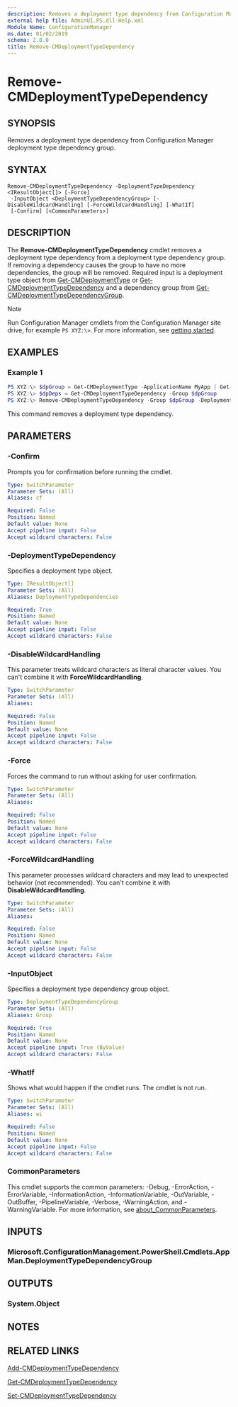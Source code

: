```yaml
---
description: Removes a deployment type dependency from Configuration Manager.
external help file: AdminUI.PS.dll-Help.xml
Module Name: ConfigurationManager
ms.date: 01/02/2019
schema: 2.0.0
title: Remove-CMDeploymentTypeDependency
---
```


# Remove-CMDeploymentTypeDependency

## SYNOPSIS

Removes a deployment type dependency from Configuration Manager deployment type dependency group.

## SYNTAX

```
Remove-CMDeploymentTypeDependency -DeploymentTypeDependency <IResultObject[]> [-Force]
 -InputObject <DeploymentTypeDependencyGroup> [-DisableWildcardHandling] [-ForceWildcardHandling] [-WhatIf]
 [-Confirm] [<CommonParameters>]
```

## DESCRIPTION

The **Remove-CMDeploymentTypeDependency** cmdlet removes a deployment type dependency from a deployment type dependency group. If removing a dependency causes the group to have no more dependencies, the group will be removed. Required input is a deployment type object from [Get-CMDeploymentType](./Get-CMDeploymentType.md) or [Get-CMDeploymentTypeDependency](./Get-CMDeploymentTypeDependency.md) and a dependency group from [Get-CMDeploymentTypeDependencyGroup](./Get-CMDeploymentTypeDependencyGroup.md).

> [!NOTE]
> Run Configuration Manager cmdlets from the Configuration Manager site drive, for example `PS XYZ:\>`. For more information, see [getting started](/powershell/sccm/overview).

## EXAMPLES

### Example 1

```powershell
PS XYZ:\> $dpGroup = Get-CMDeploymentType -ApplicationName MyApp | Get-CMDeploymentTypeDependencyGroup -GroupName MyGroup
PS XYZ:\> $dpDeps = Get-CMDeploymentTypeDependency -Group $dpGroup
PS XYZ:\> Remove-CMDeploymentTypeDependency -Group $dpGroup -DeploymentTypeDependency $dpDeps[1] -Force
```

This command removes a deployment type dependency.

## PARAMETERS

### -Confirm

Prompts you for confirmation before running the cmdlet.

```yaml
Type: SwitchParameter
Parameter Sets: (All)
Aliases: cf

Required: False
Position: Named
Default value: None
Accept pipeline input: False
Accept wildcard characters: False
```

### -DeploymentTypeDependency

Specifies a deployment type object.

```yaml
Type: IResultObject[]
Parameter Sets: (All)
Aliases: DeploymentTypeDependencies

Required: True
Position: Named
Default value: None
Accept pipeline input: False
Accept wildcard characters: False
```

### -DisableWildcardHandling

This parameter treats wildcard characters as literal character values. You can't combine it with **ForceWildcardHandling**.

```yaml
Type: SwitchParameter
Parameter Sets: (All)
Aliases:

Required: False
Position: Named
Default value: None
Accept pipeline input: False
Accept wildcard characters: False
```

### -Force

Forces the command to run without asking for user confirmation.

```yaml
Type: SwitchParameter
Parameter Sets: (All)
Aliases:

Required: False
Position: Named
Default value: None
Accept pipeline input: False
Accept wildcard characters: False
```

### -ForceWildcardHandling

This parameter processes wildcard characters and may lead to unexpected behavior (not recommended). You can't combine it with **DisableWildcardHandling**.

```yaml
Type: SwitchParameter
Parameter Sets: (All)
Aliases:

Required: False
Position: Named
Default value: None
Accept pipeline input: False
Accept wildcard characters: False
```

### -InputObject

Specifies a deployment type dependency group object.

```yaml
Type: DeploymentTypeDependencyGroup
Parameter Sets: (All)
Aliases: Group

Required: True
Position: Named
Default value: None
Accept pipeline input: True (ByValue)
Accept wildcard characters: False
```

### -WhatIf

Shows what would happen if the cmdlet runs.
The cmdlet is not run.

```yaml
Type: SwitchParameter
Parameter Sets: (All)
Aliases: wi

Required: False
Position: Named
Default value: None
Accept pipeline input: False
Accept wildcard characters: False
```

### CommonParameters
This cmdlet supports the common parameters: -Debug, -ErrorAction, -ErrorVariable, -InformationAction, -InformationVariable, -OutVariable, -OutBuffer, -PipelineVariable, -Verbose, -WarningAction, and -WarningVariable. For more information, see [about_CommonParameters](http://go.microsoft.com/fwlink/?LinkID=113216).

## INPUTS

### Microsoft.ConfigurationManagement.PowerShell.Cmdlets.AppMan.DeploymentTypeDependencyGroup

## OUTPUTS

### System.Object
## NOTES

## RELATED LINKS

[Add-CMDeploymentTypeDependency](./Add-CMDeploymentTypeDependency.md)

[Get-CMDeploymentTypeDependency](./Get-CMDeploymentTypeDependency.md)

[Set-CMDeploymentTypeDependency](./Set-CMDeploymentTypeDependency.md)
